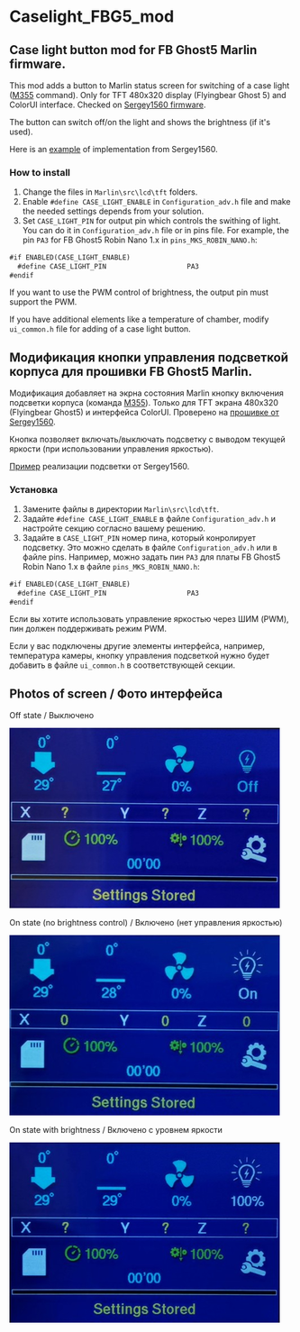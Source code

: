 # Caselight_FBG5_mod
## Case light button mod for FB Ghost5 Marlin firmware.

This mod adds a button to Marlin status screen for switching of a case light ([M355](https://marlinfw.org/docs/gcode/M355.html) command). Only for TFT 480x320 display (Flyingbear Ghost 5) and ColorUI interface. Checked on [Sergey1560 firmware](https://github.com/Sergey1560/Marlin_FB4S).

The button can switсh off/on the light and shows the brightness (if it's used).

Here is an [example](https://github.com/Sergey1560/fb4s_howto/tree/master/case_led) of implementation from Sergey1560.

### How to install
1. Change the files in `Marlin\src\lcd\tft` folders.
2. Enable `#define CASE_LIGHT_ENABLE` in `Configuration_adv.h` file and make the needed settings depends from your solution.
3. Set `CASE_LIGHT_PIN` for output pin which controls the swithing of light. You can do it in `Configuration_adv.h` file or in pins file. For example, the pin `PA3` for FB Ghost5 Robin Nano 1.x in `pins_MKS_ROBIN_NANO.h`:
```
#if ENABLED(CASE_LIGHT_ENABLE)
  #define CASE_LIGHT_PIN                    PA3
#endif
```
If you want to use the PWM control of brightness, the output pin must support the PWM.

If you have additional elements like a temperature of chamber, modify `ui_common.h` file for adding of a case light button.

## Модификация кнопки управления подсветкой корпуса для прошивки FB Ghost5 Marlin.

Модификация добавляет на экрна состояния Marlin кнопку включения подсветки корпуса (команда [M355](https://marlinfw.org/docs/gcode/M355.html)). Только для TFT экрана 480x320 (Flyingbear Ghost5) и интерфейса ColorUI. Проверено на [прошивке от Sergey1560](https://github.com/Sergey1560/Marlin_FB4S).

Кнопка позволяет включать/выключать подсветку с выводом текущей яркости (при использовании управления яркостью).

[Пример](https://github.com/Sergey1560/fb4s_howto/tree/master/case_led) реализации подсветки от Sergey1560.

### Установка
1. Замените файлы в директории `Marlin\src\lcd\tft`.
2. Задайте `#define CASE_LIGHT_ENABLE` в файле `Configuration_adv.h` и настройте секцию согласно вашему решению.
3. Задайте в `CASE_LIGHT_PIN` номер пина, который конролирует подсветку. Это можно сделать в файле `Configuration_adv.h` или в файле pins. Например, можно задать пин `PA3` для платы FB Ghost5 Robin Nano 1.x в файле `pins_MKS_ROBIN_NANO.h`:
```
#if ENABLED(CASE_LIGHT_ENABLE)
  #define CASE_LIGHT_PIN                    PA3
#endif
```
Если вы хотите использовать управление яркостью через ШИМ (PWM), пин должен поддерживать режим PWM.

Если у вас подключены другие элементы интерфейса, например, температура камеры, кнопку управления подсветкой нужно будет добавить в файле `ui_common.h` в соответствующей секции.

## Photos of screen / Фото интерфейса
Off state / Выключено

![OFF](images/off.jpg)

On state (no brightness control) / Включено (нет управления яркостью)

![ON](images/on.jpg)

On state with brightness / Включено с уровнем яркости

![Brightness](images/bright.jpg)
